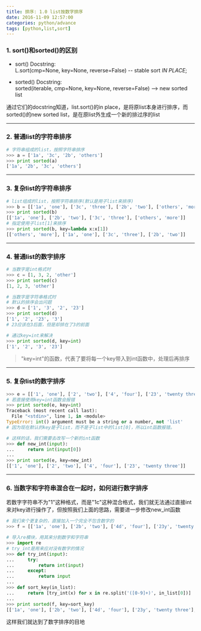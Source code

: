 ```yaml
---
title: 排序: 1.0 list按数字排序
date: 2016-11-09 12:57:00
categories: python/advance
tags: [python,list,sort]
---
```


### 1. sort()和sorted()的区别
- sort() Docstring:  
L.sort(cmp=None, key=None, reverse=False) -- stable sort *IN PLACE*;

- sorted() Docstring:   
sorted(iterable, cmp=None, key=None, reverse=False) --> new sorted list

通过它们的docstring知道，list.sort()的in place，是将原list本身进行排序，而sorted()的new sorted list，是在原list外生成一个新的排过序的list

---

### 2. 普通list的字符串排序
``` python
# 字符串组成的list，按照字符串排序
>>> a = ['1a', '3c', '2b', 'others']
>>> print sorted(a)
['1a', '2b', '3c', 'others']
```

---

### 3. 复杂list的字符串排序
``` python
# list组成的list，按照字符串排序(默认是用子list来排序)
>>> b = [['1a', 'one'], ['3c', 'three'], ['2b', 'two'], ['others', 'more']]
>>> print sorted(b)
[['1a', 'one'], ['2b', 'two'], ['3c', 'three'], ['others', 'more']]
# 指定使用子list[1]来排序
>>> print sorted(b, key=lambda x:x[1])
[['others', 'more'], ['1a', 'one'], ['3c', 'three'], ['2b', 'two']]
```

---

### 4. 普通list的数字排序
``` python
# 当数字是int格式时
>>> c = [1, 3, 2, 'other']
>>> print sorted(c)
[1, 2, 3, 'other']

# 当数字是字符串格式时
# 默认的排序会出问题
>>> d = ['1', '3', '2', '23']
>>> print sorted(d)
['1', '2', '23', '3']
# 23应该在3后面，但是却排在了3的前面

# 通过key=int来解决
>>> print sorted(d, key=int)
['1', '2', '3', '23']
```
> "key=int"的函数，代表了要将每一个key带入到int函数中，处理后再排序

---

### 5. 复杂list的数字排序
``` python
>>> e = [['1', 'one'], ['2', 'two'], ['4', 'four'], ['23', 'twenty three']]
# 若直接使用key=int函数会报错
>>> print sorted(e, key=int)
Traceback (most recent call last):
  File "<stdin>", line 1, in <module>
TypeError: int() argument must be a string or a number, not 'list'
# 因为现在默认的key是子list，而不是子list中的list[0]，所以int函数报错。

# 这样的话，我们需要去改写一个新的int函数
>>> def new_int(input):
...     return int(input[0])
...
>>> print sorted(e, key=new_int)
[['1', 'one'], ['2', 'two'], ['4', 'four'], ['23', 'twenty three']]
```

---

### 6. 当数字和字符串混合在一起时，如何进行数字排序
若数字字符串不为"1"这种格式，而是"1c"这种混合格式，我们就无法通过直接int来对key进行操作了，但按照我们上面的思路，需要进一步修改new_int函数
``` python
# 我们来个更复杂的，直接加入一个完全不包含数字的
>>> f = [['1a', 'one'], ['2b', 'two'], ['4d', 'four'], ['23y', 'twenty three'], ['others', 'more']]

# 导入re模块，用其来分割数字和字符串
>>> import re
# try_int是用来应对没有数字的情况
>>> def try_int(input):
...     try:
...         return int(input)
...     except:
...         return input
...
>>> def sort_key(in_list):
...     return [try_int(x) for x in re.split('([0-9]+)', in_list[0])]
...
>>> print sorted(f, key=sort_key)
[['1a', 'one'], ['2b', 'two'], ['4d', 'four'], ['23y', 'twenty three'], ['others', 'more']]
```
这样我们就达到了数字排序的目地
